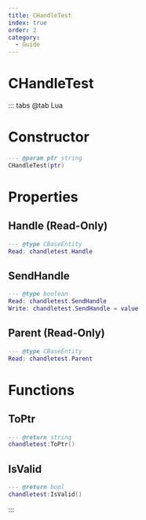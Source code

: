 ```yaml
---
title: CHandleTest
index: true
order: 2
category:
  - Guide
---
```


# CHandleTest

::: tabs
@tab Lua
# Constructor
```lua
--- @param ptr string
CHandleTest(ptr)
```
# Properties
## Handle (Read-Only)
```lua
--- @type CBaseEntity
Read: chandletest.Handle
```
## SendHandle 
```lua
--- @type boolean
Read: chandletest.SendHandle
Write: chandletest.SendHandle = value
```
## Parent (Read-Only)
```lua
--- @type CBaseEntity
Read: chandletest.Parent
```
# Functions
## ToPtr
```lua
--- @return string
chandletest:ToPtr()
```
## IsValid
```lua
--- @return bool
chandletest:IsValid()
```

:::